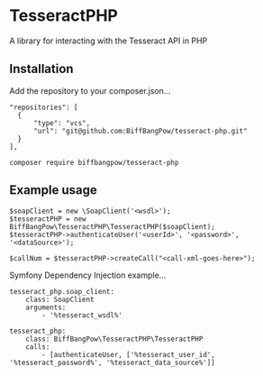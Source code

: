 # TesseractPHP

A library for interacting with the Tesseract API in PHP

## Installation

Add the repository to your composer.json...

    "repositories": [
      {
          "type": "vcs",
          "url": "git@github.com:BiffBangPow/tesseract-php.git"
      }
    ],

    composer require biffbangpow/tesseract-php


## Example usage

    $soapClient = new \SoapClient('<wsdl>');
    $tesseractPHP = new BiffBangPow\TesseractPHP\TesseractPHP($soapClient);
    $tesseractPHP->authenticateUser('<userId>', '<password>', '<dataSource>');
    
    $callNum = $tesseractPHP->createCall("<call-xml-goes-here>");

Symfony Dependency Injection example...

    tesseract_php.soap_client:
        class: SoapClient
        arguments:
            - '%tesseract_wsdl%'

    tesseract_php:
        class: BiffBangPow\TesseractPHP\TesseractPHP
        calls:
            - [authenticateUser, ['%tesseract_user_id', '%tesseract_password%', '%tesseract_data_source%']]